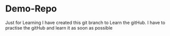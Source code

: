 # Demo-Repo
Just for Learning
I have created this git branch to Learn the  gitHub.
I have to practise the gitHub and learn it as soon as possible
